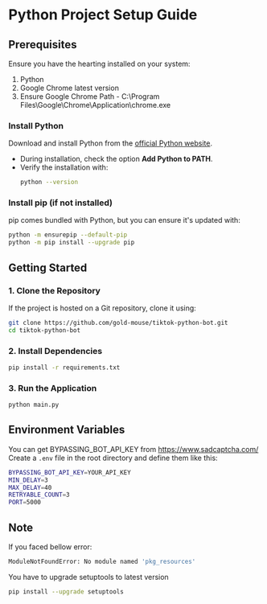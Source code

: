 # Python Project Setup Guide

## Prerequisites
Ensure you have the hearting installed on your system:
1. Python
2. Google Chrome latest version
3. Ensure Google Chrome Path - C:\Program Files\Google\Chrome\Application\chrome.exe

### Install Python
Download and install Python from the [official Python website](https://www.python.org/downloads/).
- During installation, check the option **Add Python to PATH**.
- Verify the installation with:
  ```sh
  python --version
  ```

### Install pip (if not installed)
pip comes bundled with Python, but you can ensure it's updated with:
```sh
python -m ensurepip --default-pip
python -m pip install --upgrade pip
```

## Getting Started

### 1. Clone the Repository
If the project is hosted on a Git repository, clone it using:
```sh
git clone https://github.com/gold-mouse/tiktok-python-bot.git
cd tiktok-python-bot
```

### 2. Install Dependencies
```sh
pip install -r requirements.txt
```

### 3. Run the Application
```sh
python main.py
```

## Environment Variables
You can get BYPASSING_BOT_API_KEY from https://www.sadcaptcha.com/ <br />
Create a `.env` file in the root directory and define them like this:
```sh
BYPASSING_BOT_API_KEY=YOUR_API_KEY
MIN_DELAY=3
MAX_DELAY=40
RETRYABLE_COUNT=3
PORT=5000

```

## Note
If you faced bellow error:
```sh
ModuleNotFoundError: No module named 'pkg_resources'
```
You have to upgrade setuptools to latest version

```sh
pip install --upgrade setuptools
```

